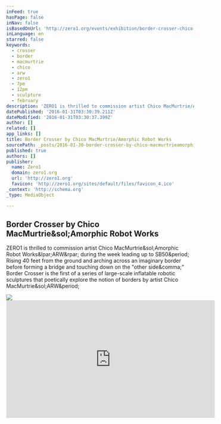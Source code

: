 ```yaml
---
inFeed: true
hasPage: false
inNav: false
isBasedOnUrl: 'http://zero1.org/events/exhibition/border-crosser-chico-macmurtrieamorphic-robot-works'
inLanguage: en
starred: false
keywords:
  - crosser
  - border
  - macmurtrie
  - chico
  - arw
  - zero1
  - 7pm
  - 12pm
  - sculpture
  - february
description: 'ZERO1 is thrilled to commission artist Chico MacMurtrie/Amorphic Robot Works(ARW) during the week leading up to SB50. Rising 40 feet from the ground and arching across an imaginary border before forming a bridge and touching down on the "other side," Border Crosser is the first of a series of large-scale inflatable robotic sculptures that poetically explore the notion of borders by artist Chico MacMurtrie/ARW.'
datePublished: '2016-01-31T03:30:39.211Z'
dateModified: '2016-01-31T03:30:37.399Z'
author: []
related: []
app_links: []
title: Border Crosser by Chico MacMurtrie/Amorphic Robot Works
sourcePath: _posts/2016-01-30-border-crosser-by-chico-macmurtrieamorphic-robot-works.md
published: true
authors: []
publisher:
  name: Zero1
  domain: zero1.org
  url: 'http://zero1.org'
  favicon: 'http://zero1.org/sites/default/files/favicon_4.ico'
_context: 'http://schema.org'
_type: MediaObject

---
```

<article style=""><h1>Border Crosser by Chico MacMurtrie&amp;sol;Amorphic Robot Works</h1><p>ZERO1 is thrilled to commission artist Chico MacMurtrie&amp;sol;Amorphic Robot Works&amp;lpar;ARW&amp;rpar; during the week leading up to SB50&amp;period; Rising 40 feet from the ground and arching across an imaginary border before forming a bridge and touching down on the "other side&amp;comma;" Border Crosser is the first of a series of large-scale inflatable robotic sculptures that poetically explore the notion of borders by artist Chico MacMurtrie&amp;sol;ARW&amp;period;</p><img src="http://zero1.org/sites/default/files/styles/banner/public/files/exhibitions/photos/Border%20Crosser%20City%20Hall_rendering%201.jpeg?itok=PDO2CNIy" /></article>

<iframe width="560" height="315" src="https://www.youtube.com/embed/8yeyn_8PSPU" frameborder="0" allowfullscreen="" style=""></iframe>